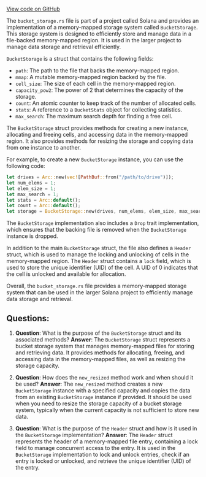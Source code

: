 
[View code on GitHub](https://github.com/solana-labs/solana/blob/master/bucket_map/src/bucket_storage.rs)

The `bucket_storage.rs` file is part of a project called Solana and provides an implementation of a memory-mapped storage system called `BucketStorage`. This storage system is designed to efficiently store and manage data in a file-backed memory-mapped region. It is used in the larger project to manage data storage and retrieval efficiently.

`BucketStorage` is a struct that contains the following fields:
- `path`: The path to the file that backs the memory-mapped region.
- `mmap`: A mutable memory-mapped region backed by the file.
- `cell_size`: The size of each cell in the memory-mapped region.
- `capacity_pow2`: The power of 2 that determines the capacity of the storage.
- `count`: An atomic counter to keep track of the number of allocated cells.
- `stats`: A reference to a `BucketStats` object for collecting statistics.
- `max_search`: The maximum search depth for finding a free cell.

The `BucketStorage` struct provides methods for creating a new instance, allocating and freeing cells, and accessing data in the memory-mapped region. It also provides methods for resizing the storage and copying data from one instance to another.

For example, to create a new `BucketStorage` instance, you can use the following code:

```rust
let drives = Arc::new(vec![PathBuf::from("/path/to/drive")]);
let num_elems = 1;
let elem_size = 1;
let max_search = 1;
let stats = Arc::default();
let count = Arc::default();
let storage = BucketStorage::new(drives, num_elems, elem_size, max_search, stats, count);
```

The `BucketStorage` implementation also includes a `Drop` trait implementation, which ensures that the backing file is removed when the `BucketStorage` instance is dropped.

In addition to the main `BucketStorage` struct, the file also defines a `Header` struct, which is used to manage the locking and unlocking of cells in the memory-mapped region. The `Header` struct contains a `lock` field, which is used to store the unique identifier (UID) of the cell. A UID of 0 indicates that the cell is unlocked and available for allocation.

Overall, the `bucket_storage.rs` file provides a memory-mapped storage system that can be used in the larger Solana project to efficiently manage data storage and retrieval.
## Questions: 
 1. **Question**: What is the purpose of the `BucketStorage` struct and its associated methods?
   **Answer**: The `BucketStorage` struct represents a bucket storage system that manages memory-mapped files for storing and retrieving data. It provides methods for allocating, freeing, and accessing data in the memory-mapped files, as well as resizing the storage capacity.

2. **Question**: How does the `new_resized` method work and when should it be used?
   **Answer**: The `new_resized` method creates a new `BucketStorage` instance with a specified capacity and copies the data from an existing `BucketStorage` instance if provided. It should be used when you need to resize the storage capacity of a bucket storage system, typically when the current capacity is not sufficient to store new data.

3. **Question**: What is the purpose of the `Header` struct and how is it used in the `BucketStorage` implementation?
   **Answer**: The `Header` struct represents the header of a memory-mapped file entry, containing a lock field to manage concurrent access to the entry. It is used in the `BucketStorage` implementation to lock and unlock entries, check if an entry is locked or unlocked, and retrieve the unique identifier (UID) of the entry.